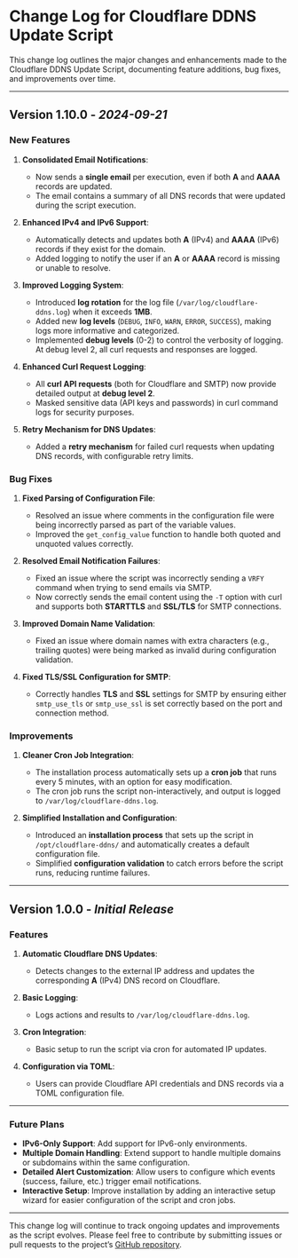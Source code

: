 # Change Log for Cloudflare DDNS Update Script

This change log outlines the major changes and enhancements made to the Cloudflare DDNS Update Script, documenting feature additions, bug fixes, and improvements over time.

---

## **Version 1.10.0** - *2024-09-21*

### **New Features**

1. **Consolidated Email Notifications**:
   - Now sends a **single email** per execution, even if both **A** and **AAAA** records are updated.
   - The email contains a summary of all DNS records that were updated during the script execution.

2. **Enhanced IPv4 and IPv6 Support**:
   - Automatically detects and updates both **A** (IPv4) and **AAAA** (IPv6) records if they exist for the domain.
   - Added logging to notify the user if an **A** or **AAAA** record is missing or unable to resolve.

3. **Improved Logging System**:
   - Introduced **log rotation** for the log file (`/var/log/cloudflare-ddns.log`) when it exceeds **1MB**.
   - Added new **log levels** (`DEBUG`, `INFO`, `WARN`, `ERROR`, `SUCCESS`), making logs more informative and categorized.
   - Implemented **debug levels** (0-2) to control the verbosity of logging. At debug level 2, all curl requests and responses are logged.

4. **Enhanced Curl Request Logging**:
   - All **curl API requests** (both for Cloudflare and SMTP) now provide detailed output at **debug level 2**.
   - Masked sensitive data (API keys and passwords) in curl command logs for security purposes.

5. **Retry Mechanism for DNS Updates**:
   - Added a **retry mechanism** for failed curl requests when updating DNS records, with configurable retry limits.

### **Bug Fixes**

1. **Fixed Parsing of Configuration File**:
   - Resolved an issue where comments in the configuration file were being incorrectly parsed as part of the variable values.
   - Improved the `get_config_value` function to handle both quoted and unquoted values correctly.

2. **Resolved Email Notification Failures**:
   - Fixed an issue where the script was incorrectly sending a `VRFY` command when trying to send emails via SMTP.
   - Now correctly sends the email content using the `-T` option with curl and supports both **STARTTLS** and **SSL/TLS** for SMTP connections.

3. **Improved Domain Name Validation**:
   - Fixed an issue where domain names with extra characters (e.g., trailing quotes) were being marked as invalid during configuration validation.

4. **Fixed TLS/SSL Configuration for SMTP**:
   - Correctly handles **TLS** and **SSL** settings for SMTP by ensuring either `smtp_use_tls` or `smtp_use_ssl` is set correctly based on the port and connection method.

### **Improvements**

1. **Cleaner Cron Job Integration**:
   - The installation process automatically sets up a **cron job** that runs every 5 minutes, with an option for easy modification.
   - The cron job runs the script non-interactively, and output is logged to `/var/log/cloudflare-ddns.log`.

2. **Simplified Installation and Configuration**:
   - Introduced an **installation process** that sets up the script in `/opt/cloudflare-ddns/` and automatically creates a default configuration file.
   - Simplified **configuration validation** to catch errors before the script runs, reducing runtime failures.

---

## **Version 1.0.0** - *Initial Release*

### **Features**

1. **Automatic Cloudflare DNS Updates**:
   - Detects changes to the external IP address and updates the corresponding **A** (IPv4) DNS record on Cloudflare.
   
2. **Basic Logging**:
   - Logs actions and results to `/var/log/cloudflare-ddns.log`.

3. **Cron Integration**:
   - Basic setup to run the script via cron for automated IP updates.

4. **Configuration via TOML**:
   - Users can provide Cloudflare API credentials and DNS records via a TOML configuration file.

---

### **Future Plans**

- **IPv6-Only Support**: Add support for IPv6-only environments.
- **Multiple Domain Handling**: Extend support to handle multiple domains or subdomains within the same configuration.
- **Detailed Alert Customization**: Allow users to configure which events (success, failure, etc.) trigger email notifications.
- **Interactive Setup**: Improve installation by adding an interactive setup wizard for easier configuration of the script and cron jobs.

---

This change log will continue to track ongoing updates and improvements as the script evolves. Please feel free to contribute by submitting issues or pull requests to the project’s [GitHub repository](https://github.com/yourusername/cloudflare-ddns).